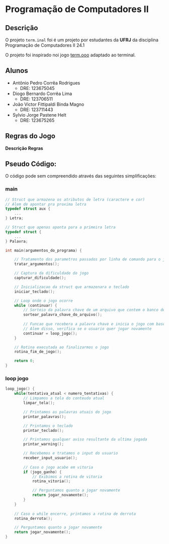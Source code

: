# Programação de Computadores II

## Descrição
O projeto `term.inal` foi é um projeto por estudantes da **UFRJ** da disciplina Programação de Computadores II 24.1

O projeto foi inspirado noi jogo [term.ooo](https://term.ooo/) adaptado ao terminal.

## Alunos
- Antônio Pedro Corrêa Rodrigues
    - DRE: 123675045
- Diogo Bernardo Corrêa Lima
    - DRE: 123706511
- João Victor Fittipaldi Binda Magno
    - DRE: 123711443
- Sylvio Jorge Pastene Helt
    - DRE: 123675265

## Regras do Jogo
**Descrição Regras**


## Pseudo Código:
O código pode sem compreendido através das seguintes simplificações:

### main
~~~c
// Struct que armazena os atributos de letra (caractere e cor)
// Alem de apontar pra proxima letra
typedef struct aux {
    ...
} Letra;

// Struct que apenas aponta para a primeira letra
typedef struct {
    ...
} Palavra;

int main(argumentos_do_programa) {

    // Tratamento dos parametros passados por linha de comando para o jogo
    tratar_argumentos();

    // Captura da dificuldade do jogo
    capturar_dificuldade();

    // Inicializacao da struct que armazenara o teclado
    iniciar_teclado();

    // Loop onde o jogo ocorre
    while (continuar) {
        // Sorteio da palavra chave de um arquivo que contem o banco de palavras
        sortear_palavra_chave_do_arquivo();
        
        // Funcao que recebera a palavra chave e inicia o jogo com base na mesma
        // Alem disso, verifica se o usuario quer jogar novamente  
        continuar = loop_jogo();
    }

    // Rotina executada ao finalizarmos o jogo
    rotina_fim_de_jogo();

    return 0;
}
~~~

### loop jogo
~~~c
loop_jogo() {
    while(tentativa_atual < numero_tentativas) {
        // Limpamos a tela do conteudo atual
        limpar_tela();

        // Printamos as palavras atuais do jogo
        printar_palavras();

        // Printamos o teclado
        printar_teclado();

        // Printamos qualquer aviso resultante da ultima jogada
        printar_warning();

        // Recebemos e tratamos o input do usuario
        receber_input_usuario();
        
        // Caso o jogo acabe em vitoria
        if (jogo_ganho) {
            // Exibimos a rotina de vitoria
            rotina_vitoria();

            // Perguntamos quanto a jogar novamente
            return jogar_novamente();
        }
    }
    
    // Caso o while encerre, printamos a rotina de derrota
    rotina_derrota();

    // Perguntamos quanto a jogar novamente
    return jogar_novamente();
}
~~~
